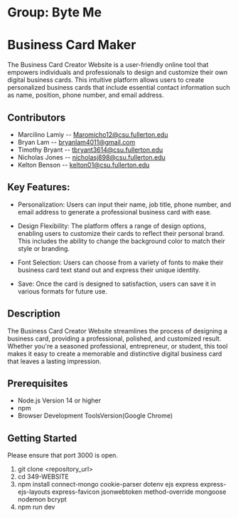 # Group: Byte Me

# Business Card Maker

The Business Card Creator Website is a user-friendly online tool that empowers individuals and professionals to design and customize their own digital business cards.
This intuitive platform allows users to create personalized business cards that include essential contact information such as name, position, phone number, and email address.

## Contributors

- Marcilino Lamiy -- Maromicho12@csu.fullerton.edu
- Bryan Lam -- bryanlam4011@gmail.com
- Timothy Bryant -- tbryant3614@csu.fullerton.edu
- Nicholas Jones -- nicholasj898@csu.fullerton.edu
- Kelton Benson -- kelton01@csu.fullerton.edu

## Key Features:

- Personalization: Users can input their name, job title, phone number, and email address to generate a professional business card with ease.

- Design Flexibility: The platform offers a range of design options, enabling users to customize their cards to reflect their personal brand. This includes the ability to change the background color to match their style or branding.

- Font Selection: Users can choose from a variety of fonts to make their business card text stand out and express their unique identity.

- Save: Once the card is designed to satisfaction, users can save it in various formats for future use.

## Description

The Business Card Creator Website streamlines the process of designing a business card, providing a professional, polished, and customized result.
Whether you're a seasoned professional, entrepreneur, or student, this tool makes it easy to create a memorable and distinctive digital business card that leaves a lasting impression.

## Prerequisites

- Node.js Version 14 or higher
- npm
- Browser Development ToolsVersion(Google Chrome)

## Getting Started

Please ensure that port 3000 is open.

1. git clone <repository_url>
2. cd 349-WEBSITE
5. npm install connect-mongo cookie-parser dotenv ejs express express-ejs-layouts express-favicon jsonwebtoken method-override mongoose nodemon bcrypt 
8. npm run dev
